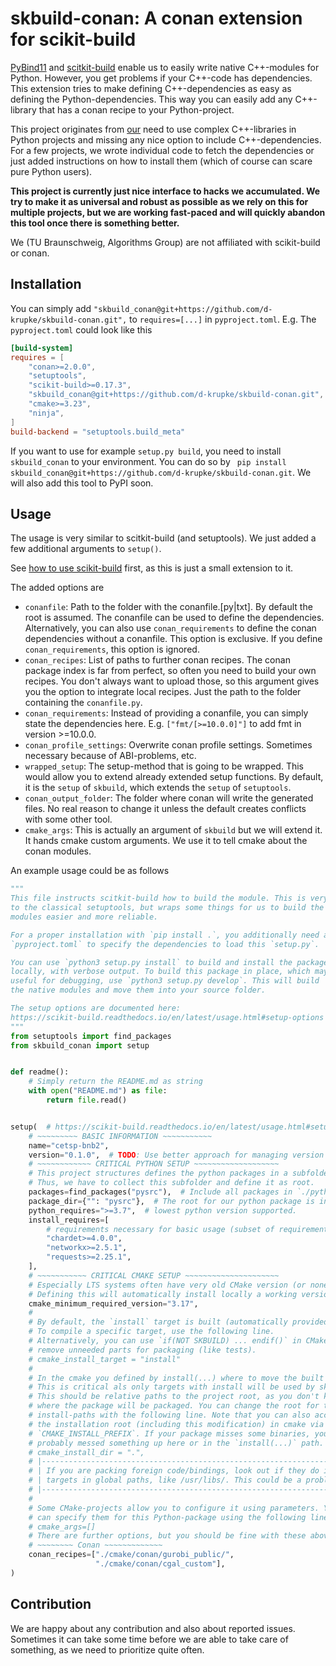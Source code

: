 # skbuild-conan: A conan extension for scikit-build

[PyBind11](https://github.com/pybind/pybind11) and
[scitkit-build](https://github.com/scikit-build/scikit-build)
enable us to easily write native C++-modules for Python.
However, you get problems if your C++-code has dependencies.
This extension tries to make defining C++-dependencies as easy
as defining the Python-dependencies. This way you can easily
add any C++-library that has a conan recipe to your Python-project.

This project originates from [our](https://www.ibr.cs.tu-bs.de/alg/) need to use complex
C++-libraries
in Python projects and missing any nice option to include C++-dependencies.
For a few projects, we wrote individual code to fetch the dependencies
or just added instructions on how to install them (which of course
can scare pure Python users).

**This project is currently just nice interface to hacks we accumulated. We try to make it
as universal and robust as possible as we rely on this for multiple projects, but we are
working fast-paced and will quickly abandon this tool once there is something better.**

We (TU Braunschweig, Algorithms Group) are not affiliated with scikit-build or conan.

## Installation

You can simply add `"skbuild_conan@git+https://github.com/d-krupke/skbuild-conan.git",`
to `requires=[...]` in `pyproject.toml`.
E.g. The `pyproject.toml` could look like this

```toml
[build-system]
requires = [
    "conan>=2.0.0",
    "setuptools",
    "scikit-build>=0.17.3",
    "skbuild_conan@git+https://github.com/d-krupke/skbuild-conan.git",
    "cmake>=3.23",
    "ninja",
]
build-backend = "setuptools.build_meta"
```

If you want to use for example `setup.py build`, you need to
install `skbuild_conan` to your environment. You can do so
by ` pip install skbuild_conan@git+https://github.com/d-krupke/skbuild-conan.git`.
We will also add this tool to PyPI soon.

## Usage

The usage is very similar to scitkit-build (and setuptools).
We just added a few additional arguments to `setup()`.

See [how to use scikit-build](https://scikit-build.readthedocs.io/en/latest/usage.html#example-of-setup-py-cmakelists-txt-and-pyproject-toml)
first, as this is just a small extension to it.

The added options are

* `conanfile`: Path to the folder with the conanfile.[py|txt]. By default the root
  is assumed. The conanfile can be used to define the dependencies.
  Alternatively, you can also use `conan_requirements` to define
  the conan dependencies without a conanfile. This option is
  exclusive. If you define `conan_requirements`, this option is
  ignored.
* `conan_recipes`: List of paths to further conan recipes. The conan package index
  is far from perfect, so often you need to build your own recipes. You don't
  always want to upload those, so this argument gives you the option to integrate
  local recipes. Just the path to the folder containing the `conanfile.py`.
* `conan_requirements`: Instead of providing a conanfile, you can simply state
  the dependencies here. E.g. `["fmt/[>=10.0.0]"]` to add fmt in version >=10.0.0.
* `conan_profile_settings`: Overwrite conan profile settings. Sometimes necessary
  because of ABI-problems, etc.
* `wrapped_setup`: The setup-method that is going to be wrapped. This would allow
  you to extend already extended setup functions. By default, it is the `setup`
  of `skbuild`, which extends the `setup` of `setuptools`.
* `conan_output_folder`: The folder where conan will write the generated files.
  No real reason to change it unless the default creates conflicts with some other
  tool.
* `cmake_args`: This is actually an argument of `skbuild` but we will extend it.
  It hands cmake custom arguments. We use it to tell cmake about the conan modules.

An example usage could be as follows

```python
"""
This file instructs scitkit-build how to build the module. This is very close
to the classical setuptools, but wraps some things for us to build the native
modules easier and more reliable.

For a proper installation with `pip install .`, you additionally need a
`pyproject.toml` to specify the dependencies to load this `setup.py`.

You can use `python3 setup.py install` to build and install the package
locally, with verbose output. To build this package in place, which may be
useful for debugging, use `python3 setup.py develop`. This will build
the native modules and move them into your source folder.

The setup options are documented here:
https://scikit-build.readthedocs.io/en/latest/usage.html#setup-options
"""
from setuptools import find_packages
from skbuild_conan import setup


def readme():
    # Simply return the README.md as string
    with open("README.md") as file:
        return file.read()


setup(  # https://scikit-build.readthedocs.io/en/latest/usage.html#setup-options
    # ~~~~~~~~~ BASIC INFORMATION ~~~~~~~~~~~
    name="cetsp-bnb2",
    version="0.1.0",  # TODO: Use better approach for managing version number.
    # ~~~~~~~~~~~~ CRITICAL PYTHON SETUP ~~~~~~~~~~~~~~~~~~~
    # This project structures defines the python packages in a subfolder.
    # Thus, we have to collect this subfolder and define it as root.
    packages=find_packages("pysrc"),  # Include all packages in `./python`.
    package_dir={"": "pysrc"},  # The root for our python package is in `./python`.
    python_requires=">=3.7",  # lowest python version supported.
    install_requires=[
        # requirements necessary for basic usage (subset of requirements.txt)
        "chardet>=4.0.0",
        "networkx>=2.5.1",
        "requests>=2.25.1",
    ],
    # ~~~~~~~~~~~ CRITICAL CMAKE SETUP ~~~~~~~~~~~~~~~~~~~~~
    # Especially LTS systems often have very old CMake version (or none at all).
    # Defining this will automatically install locally a working version.
    cmake_minimum_required_version="3.17",
    #
    # By default, the `install` target is built (automatically provided).
    # To compile a specific target, use the following line.
    # Alternatively, you can use `if(NOT SKBUILD) ... endif()` in CMake, to
    # remove unneeded parts for packaging (like tests).
    # cmake_install_target = "install"
    #
    # In the cmake you defined by install(...) where to move the built target.
    # This is critical als only targets with install will be used by skbuild.
    # This should be relative paths to the project root, as you don't know
    # where the package will be packaged. You can change the root for the
    # install-paths with the following line. Note that you can also access
    # the installation root (including this modification) in cmake via
    # `CMAKE_INSTALL_PREFIX`. If your package misses some binaries, you
    # probably messed something up here or in the `install(...)` path.
    # cmake_install_dir = ".",
    # |-----------------------------------------------------------------------|
    # | If you are packing foreign code/bindings, look out if they do install |
    # | targets in global paths, like /usr/libs/. This could be a problem.    |
    # |-----------------------------------------------------------------------|
    #
    # Some CMake-projects allow you to configure it using parameters. You
    # can specify them for this Python-package using the following line.
    # cmake_args=[]
    # There are further options, but you should be fine with these above.
    # ~~~~~~~~ Conan ~~~~~~~~~~~~~
    conan_recipes=["./cmake/conan/gurobi_public/",
                   "./cmake/conan/cgal_custom"],
)
```

## Contribution

We are happy about any contribution and also about reported issues.
Sometimes it can take some time before we are able to take care
of something, as we need to prioritize quite often.
